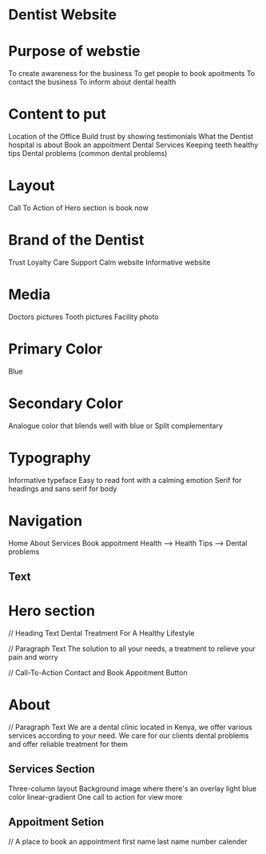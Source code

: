 # Dentist Website

# Purpose of webstie
To create awareness for the business
To get people to book apoitments
To contact the business
To inform about dental health

# Content to put
Location of the Office
Build trust by showing testimonials
What the Dentist hospital is about
Book an appoitment
Dental Services
Keeping teeth healthy tips
Dental problems (common dental problems)

# Layout
Call To Action of Hero section is book now

# Brand of the Dentist
Trust
Loyalty 
Care
Support
Calm website
Informative website

# Media
Doctors pictures
Tooth pictures
Facility photo

# Primary Color
Blue

# Secondary Color
Analogue color that blends well with blue or Split complementary

# Typography
Informative typeface
Easy to read font with a calming emotion
Serif for headings and sans serif for body

# Navigation
Home
About
Services
Book appoitment
Health --> Health Tips --> Dental problems

## Text

# Hero section
// Heading Text
Dental Treatment For A Healthy Lifestyle

// Paragraph Text
The solution to all your needs, a treatment to relieve your pain and worry

// Call-To-Action
Contact and Book Appoitment Button

# About
// Paragraph Text
We are a dental clinic located in Kenya, we offer various services according to your need. We care for our clients dental problems and offer reliable treatment for them

## Services Section
Three-column layout
Background image where there's an overlay light blue color linear-gradient
One call to action for view more

## Appoitment Setion
// A place to book an appointment
first name
last name
number
calender